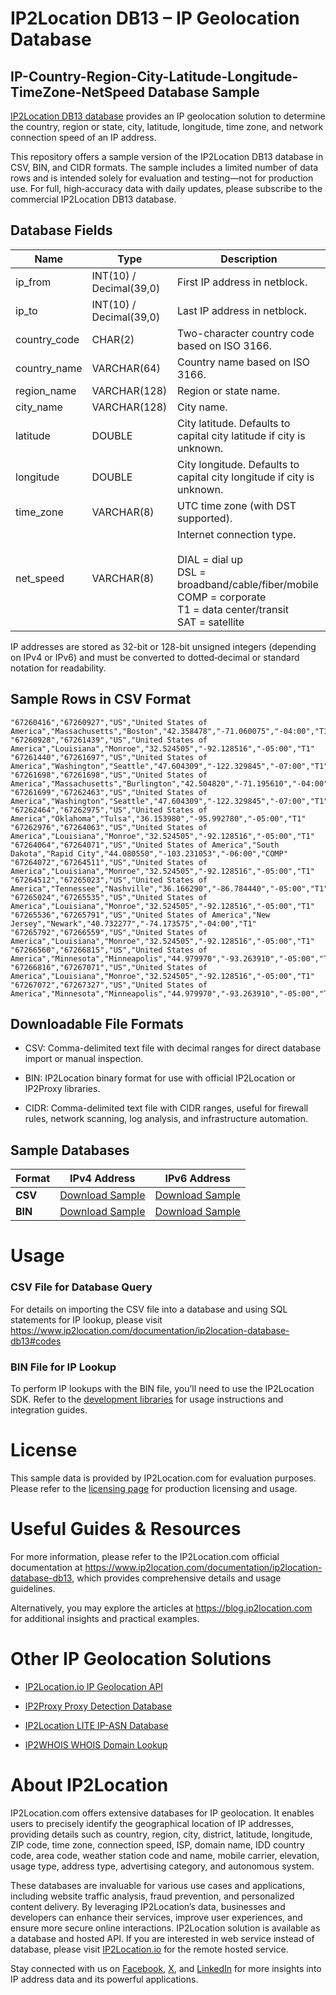# IP2Location DB13 – IP Geolocation Database

## IP-Country-Region-City-Latitude-Longitude-TimeZone-NetSpeed Database Sample

[IP2Location DB13 database](https://www.ip2location.com/database/db13-ip-country-region-city-latitude-longitude-timezone-netspeed) provides an IP geolocation solution to determine the country, region or state, city, latitude, longitude, time zone, and network connection speed of an IP address. 

This repository offers a sample version of the IP2Location DB13 database in CSV, BIN, and CIDR formats. The sample includes a limited number of data rows and is intended solely for evaluation and testing—not for production use. For full, high‑accuracy data with daily updates, please subscribe to the commercial IP2Location DB13 database. 

## Database Fields

| **Name**         | **Type**                          | **Description**                                                                                   |
|--------------|-------------------------------|-----------------------------------------------------------------------------------------------|
| ip_from      | INT(10) / Decimal(39,0)       | First IP address in netblock.                                                                 |
| ip_to        | INT(10) / Decimal(39,0)       | Last IP address in netblock.                                                                  |
| country_code | CHAR(2)                       | Two-character country code based on ISO 3166.                                                 |
| country_name | VARCHAR(64)                   | Country name based on ISO 3166.                                                               |
| region_name  | VARCHAR(128)                  | Region or state name.                                                                         |
| city_name    | VARCHAR(128)                  | City name.                                                                                     |
| latitude     | DOUBLE                        | City latitude. Defaults to capital city latitude if city is unknown.                         |
| longitude    | DOUBLE                        | City longitude. Defaults to capital city longitude if city is unknown.                       |
| time_zone    | VARCHAR(8)                    | UTC time zone (with DST supported).                                                           |
| net_speed    | VARCHAR(8)                    | Internet connection type. <br><br>DIAL = dial up<br>DSL = broadband/cable/fiber/mobile<br>COMP = corporate<br>T1 = data center/transit<br>SAT = satellite |

IP addresses are stored as 32-bit or 128-bit unsigned integers (depending on IPv4 or IPv6) and must be converted to dotted‑decimal or standard notation for readability.

## Sample Rows in CSV Format
```csv
"67260416","67260927","US","United States of America","Massachusetts","Boston","42.358478","-71.060075","-04:00","T1"
"67260928","67261439","US","United States of America","Louisiana","Monroe","32.524505","-92.128516","-05:00","T1"
"67261440","67261697","US","United States of America","Washington","Seattle","47.604309","-122.329845","-07:00","T1"
"67261698","67261698","US","United States of America","Massachusetts","Burlington","42.504820","-71.195610","-04:00","T1"
"67261699","67262463","US","United States of America","Washington","Seattle","47.604309","-122.329845","-07:00","T1"
"67262464","67262975","US","United States of America","Oklahoma","Tulsa","36.153980","-95.992780","-05:00","T1"
"67262976","67264063","US","United States of America","Louisiana","Monroe","32.524505","-92.128516","-05:00","T1"
"67264064","67264071","US","United States of America","South Dakota","Rapid City","44.080550","-103.231053","-06:00","COMP"
"67264072","67264511","US","United States of America","Louisiana","Monroe","32.524505","-92.128516","-05:00","T1"
"67264512","67265023","US","United States of America","Tennessee","Nashville","36.166290","-86.784440","-05:00","T1"
"67265024","67265535","US","United States of America","Louisiana","Monroe","32.524505","-92.128516","-05:00","T1"
"67265536","67265791","US","United States of America","New Jersey","Newark","40.732277","-74.173575","-04:00","T1"
"67265792","67266559","US","United States of America","Louisiana","Monroe","32.524505","-92.128516","-05:00","T1"
"67266560","67266815","US","United States of America","Minnesota","Minneapolis","44.979970","-93.263910","-05:00","T1"
"67266816","67267071","US","United States of America","Louisiana","Monroe","32.524505","-92.128516","-05:00","T1"
"67267072","67267327","US","United States of America","Minnesota","Minneapolis","44.979970","-93.263910","-05:00","T1"
```

## Downloadable File Formats

- CSV: Comma-delimited text file with decimal ranges for direct database import or manual inspection.

- BIN: IP2Location binary format for use with official IP2Location or IP2Proxy libraries.

- CIDR: Comma-delimited text file with CIDR ranges, useful for firewall rules, network scanning, log analysis, and infrastructure automation.

## Sample Databases

| Format       | IPv4 Address                                                                                                         | IPv6 Address                                                                                                         |
|--------------|---------------------------------------------------------------------------------------------------------------------|---------------------------------------------------------------------------------------------------------------------|
| **CSV** | [Download Sample](https://github.com/ip2location/sample-databases/tree/main/IP2Location/DB13/ip2location-db13-sample.ipv4.csv) | [Download Sample](https://github.com/ip2location/sample-databases/tree/main/IP2Location/DB13/ip2location-db13-sample.ipv6.csv) |
| **BIN** | [Download Sample](https://github.com/ip2location/sample-databases/tree/main/IP2Location/DB13/ip2location-db13-sample.ipv4.bin) | [Download Sample](https://github.com/ip2location/sample-databases/tree/main/IP2Location/DB13/ip2location-db13-sample.ipv6.bin) |

# Usage

### CSV File for Database Query

For details on importing the CSV file into a database and using SQL statements for IP lookup, please visit <https://www.ip2location.com/documentation/ip2location-database-db13#codes>

### BIN File for IP Lookup

To perform IP lookups with the BIN file, you’ll need to use the IP2Location SDK. Refer to the [development libraries](https://www.ip2location.com/development-libraries/) for usage instructions and integration guides.

# License

This sample data is provided by IP2Location.com for evaluation purposes. Please refer to the [licensing page](https://www.ip2location.com/licensing) for production licensing and usage.

# Useful Guides & Resources

For more information, please refer to the IP2Location.com official documentation at <https://www.ip2location.com/documentation/ip2location-database-db13>, which provides comprehensive details and usage guidelines.

Alternatively, you may explore the articles at <https://blog.ip2location.com> for additional insights and practical examples.

# Other IP Geolocation Solutions

- [IP2Location.io IP Geolocation API](https://www.ip2location.io)

- [IP2Proxy Proxy Detection Database](https://www.ip2location.com/database/ip2proxy)

- [IP2Location LITE IP-ASN Database](https://lite.ip2location.com/database-asn)

- [IP2WHOIS WHOIS Domain Lookup](https://www.ip2whois.com/)

# About IP2Location

IP2Location.com offers extensive databases for IP geolocation. It enables users to precisely identify the geographical location of IP addresses, providing details such as country, region, city, district, latitude, longitude, ZIP code, time zone, connection speed, ISP, domain name, IDD country code, area code, weather station code and name, mobile carrier, elevation, usage type, address type, advertising category, and autonomous system.

These databases are invaluable for various use cases and applications, including website traffic analysis, fraud prevention, and personalized content delivery. By leveraging IP2Location’s data, businesses and developers can enhance their services, improve user experiences, and ensure more secure online interactions. IP2Location solution is available as a database and hosted API. If you are interested in web service instead of database, please visit [IP2Location.io](https://www.ip2location.io) for the remote hosted service.

Stay connected with us on [Facebook](https://www.facebook.com/ip2location), [X](https://x.com/ip2location), and [LinkedIn](https://www.linkedin.com/company/ip2location) for more insights into IP address data and its powerful applications.
